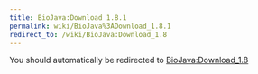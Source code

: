 ```yaml
---
title: BioJava:Download 1.8.1
permalink: wiki/BioJava%3ADownload_1.8.1
redirect_to: /wiki/BioJava:Download_1.8
---
```


You should automatically be redirected to [BioJava:Download_1.8](/wiki/BioJava:Download_1.8)
